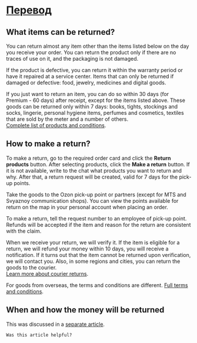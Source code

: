 # [Перевод](https://i.ibb.co/JF4x3Bz/35.jpg)

## What items can be returned?
You can return almost any item other than the items listed below on the day you receive your order. You can return the product only if there are no traces of use on it, and the packaging is not damaged.

If the product is defective, you can return it within the warranty period or have it repaired at a service center. Items that can only be returned if damaged or defective: food, jewelry, medicines and digital goods.

If you just want to return an item, you can do so within 30 days (for Premium - 60 days) after receipt, except for the items listed above. These goods can be returned only within 7 days: books, tights, stockings and socks, lingerie, personal hygiene items, perfumes and cosmetics, textiles that are sold by the meter and a number of others.  
[Complete list of products and conditions](https://www.youtube.com/watch?v=dQw4w9WgXcQ).

## How to make a return?

To make a return, go to the required order card and click the **Return products** button. After selecting products, click the **Make a return** button. If it is not available, write to the chat what products you want to return and why. After that, a return request will be created, valid for 7 days for the pick-up points.

Take the goods to the Ozon pick-up point or partners (except for MTS and Svyaznoy communication shops). You can view the points available for return on the map in your personal account when placing an order.

To make a return, tell the request number to an employee of pick-up point. Refunds will be accepted if the item and reason for the return are consistent with the claim.

When we receive your return, we will verify it. If the item is eligible for a return, we will refund your money within 10 days, you will receive a notification. If it turns out that the item cannot be returned upon verification, we will contact you. Also, in some regions and cities, you can return the goods to the courier.  
[Learn more about courier returns](https://www.youtube.com/watch?v=lJZTgynPGT8).

For goods from overseas, the terms and conditions are different. [Full terms and conditions](https://www.youtube.com/watch?v=4FGMjzYD_Nc).

## When and how the money will be returned

This was discussed in a [separate article](https://www.youtube.com/watch?v=_MZKbJIhPCk).

`Was this article helpful?`